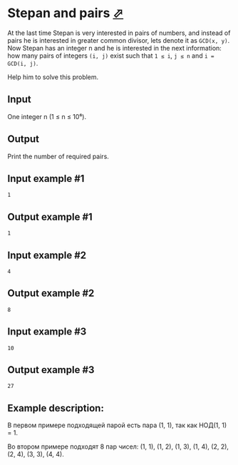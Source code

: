 # Stepan and pairs [⬀](https://www.e-olymp.com/en/problems/4283)
At the last time Stepan is very interested in pairs of numbers, and instead of pairs he is interested in greater common divisor, lets denote it as `GCD(x, y)`. Now Stepan has an integer n and he is interested in the next information: how many pairs of integers `(i, j)` exist such that `1 ≤ i`, `j ≤ n` and `i = GCD(i, j)`.

Help him to solve this problem.

## Input
One integer n (1 ≤ n ≤ 10⁶).

## Output
Print the number of required pairs.

## Input example #1
```
1
```

## Output example #1
```
1
```

## Input example #2
```
4
```

## Output example #2
```
8
```

## Input example #3
```
10
```

## Output example #3
```
27
```

## Example description: 
В первом примере подходящей парой есть пара (1, 1), так как НОД(1, 1) = 1. 

Во втором примере подходят 8 пар чисел: (1, 1), (1, 2), (1, 3), (1, 4), (2, 2), (2, 4), (3, 3), (4, 4).